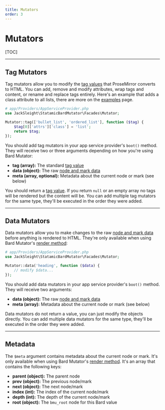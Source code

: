```yaml
---
title: Mutators
order: 3
---
```


# Mutators

[TOC]

---

## Tag Mutators

Tag mutators allow you to modify the [tag values](data-formats#tag-values) that ProseMirror converts to HTML. You can add, remove and modify attributes, wrap tags and content, or rename and replace tags entirely. Here's an example that adds a class attribute to all lists, there are more on the [examples](examples) page.

```php
# app/Providers/AppServiceProvider.php
use JackSleight\StatamicBardMutator\Facades\Mutator;

Mutator::tag(['bullet_list', 'ordered_list'], function ($tag) {
    $tag[0]['attrs']['class'] = 'list';
    return $tag;
});
```

You should add tag mutators in your app service provider's `boot()` method. They will receive two or three arguments depending on how you're using Bard Mutator:

* **tag (array):** The standard [tag value](data-formats)
* **data (object):** The raw [node and mark data](data-formats)
* **meta (array, optional):** Metadata about the current node or mark (see below)

You should return a [tag value](data-formats). If you return `null` or an empty array no tags will be rendered but the content will be. You can add multiple tag mutators for the same type, they'll be executed in the order they were added.

---

## Data Mutators

Data mutators allow you to make changes to the raw [node and mark data](data-formats) before anything is rendered to HTML. They're only available when using Bard Mutator's [render method](rendering):

```php
# app/Providers/AppServiceProvider.php
use JackSleight\StatamicBardMutator\Facades\Mutator;

Mutator::data('heading', function ($data) {
    // modify $data...
});
```

You should add data mutators in your app service provider's `boot()` method. They will receive two arguments:

* **data (object):** The raw [node and mark data](data-formats)
* **meta (array):** Metadata about the current node or mark (see below)

Data mutators do not return a value, you can just modify the objects directly. You can add multiple data mutators for the same type, they'll be executed in the order they were added.

---

## Metadata

The `$meta` argument contains metadata about the current node or mark. It's only available when using Bard Mutator's [render method](rendering). It's an array that contains the following keys:

* **parent (object):** The parent node
* **prev (object):** The previous node/mark
* **next (object):** The next node/mark
* **index (int):** The index of the current node/mark
* **depth (int):** The depth of the current node/mark
* **root (object):** The `bmu_root` node for this Bard value